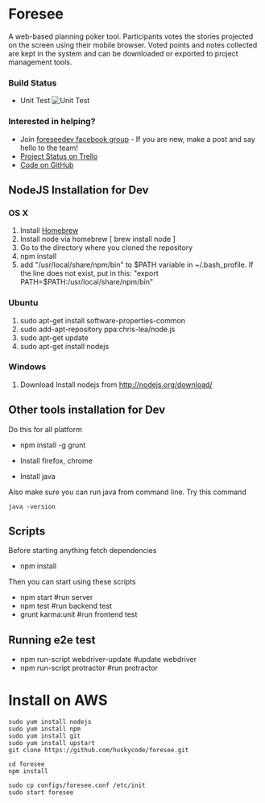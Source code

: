 Foresee
=======
A web-based planning poker tool. Participants votes the stories projected on the screen using their mobile browser.
Voted points and notes collected are kept in the system and can be downloaded or exported to project management 
tools.

### Build Status
* Unit Test ![Unit Test](https://travis-ci.org/huskycode/foresee.svg?branch=master)

### Interested in helping?
* Join [foreseedev facebook group](https://www.facebook.com/groups/foreseedev) - If you are new, make a post and say hello to the team!
* [Project Status on Trello](https://trello.com/b/BMW2lM2n)
* [Code on GitHub](https://github.com/huskycode/foresee)

NodeJS Installation for Dev
-----------
### OS X
1. Install [Homebrew](http://mxcl.github.com/homebrew/)
2. Install node via homebrew [ brew install node ]
3. Go to the directory where you cloned the repository
4. npm install
5. add "/usr/local/share/npm/bin" to $PATH variable in ~/.bash_profile. If the line does not exist, put in this: "export PATH=$PATH:/usr/local/share/npm/bin"

### Ubuntu
1. sudo apt-get install software-properties-common
2. sudo add-apt-repository ppa:chris-lea/node.js
3. sudo apt-get update
4. sudo apt-get install nodejs

### Windows
1. Download Install nodejs from http://nodejs.org/download/

Other tools installation for Dev
-----------

Do this for all platform


* npm install -g grunt

* Install firefox, chrome
* Install java

Also make sure you can run java from command line. Try this command

    java -version

Scripts
----------
Before starting anything fetch dependencies
* npm install

Then you can start using these scripts
* npm start #run server
* npm test #run backend test
* grunt karma:unit #run frontend test

Running e2e test
-----------
* npm run-script webdriver-update #update webdriver
* npm run-script protractor #run protractor

Install on AWS
==============
    sudo yum install nodejs
    sudo yum install npm
    sudo yum install git
    sudo yum install upstart
    git clone https://github.com/huskycode/foresee.git
    
    cd foresee
    npm install
    
    sudo cp configs/foresee.conf /etc/init
    sudo start foresee
    
